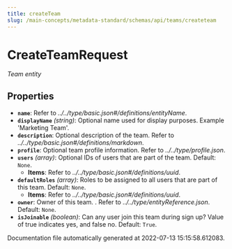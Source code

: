 ```yaml
---
title: createTeam
slug: /main-concepts/metadata-standard/schemas/api/teams/createteam
---
```


# CreateTeamRequest

*Team entity*

## Properties

- **`name`**: Refer to *../../type/basic.json#/definitions/entityName*.
- **`displayName`** *(string)*: Optional name used for display purposes. Example 'Marketing Team'.
- **`description`**: Optional description of the team. Refer to *../../type/basic.json#/definitions/markdown*.
- **`profile`**: Optional team profile information. Refer to *../../type/profile.json*.
- **`users`** *(array)*: Optional IDs of users that are part of the team. Default: `None`.
  - **Items**: Refer to *../../type/basic.json#/definitions/uuid*.
- **`defaultRoles`** *(array)*: Roles to be assigned to all users that are part of this team. Default: `None`.
  - **Items**: Refer to *../../type/basic.json#/definitions/uuid*.
- **`owner`**: Owner of this team. . Refer to *../../type/entityReference.json*. Default: `None`.
- **`isJoinable`** *(boolean)*: Can any user join this team during sign up? Value of true indicates yes, and false no. Default: `True`.


Documentation file automatically generated at 2022-07-13 15:15:58.612083.
